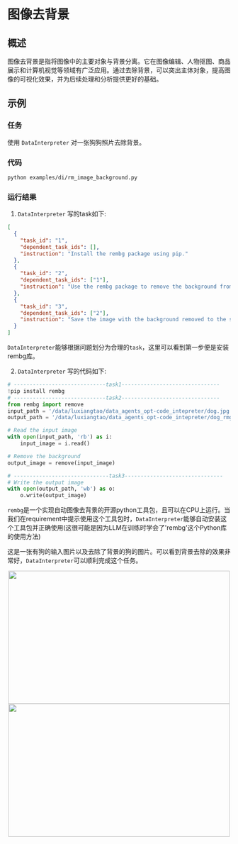 # 图像去背景

## 概述

图像去背景是指将图像中的主要对象与背景分离。它在图像编辑、人物抠图、商品展示和计算机视觉等领域有广泛应用。通过去除背景，可以突出主体对象，提高图像的可视化效果，并为后续处理和分析提供更好的基础。

## 示例

### 任务

使用 `DataInterpreter` 对一张狗狗照片去除背景。

### 代码

```bash
python examples/di/rm_image_background.py
```

### 运行结果

1. `DataInterpreter` 写的task如下:

```json
[
  {
    "task_id": "1",
    "dependent_task_ids": [],
    "instruction": "Install the rembg package using pip."
  },
  {
    "task_id": "2",
    "dependent_task_ids": ["1"],
    "instruction": "Use the rembg package to remove the background from the image at the specified path."
  },
  {
    "task_id": "3",
    "dependent_task_ids": ["2"],
    "instruction": "Save the image with the background removed to the specified save path."
  }
]
```

`DataInterpreter`能够根据问题划分为合理的`task`，这里可以看到第一步便是安装rembg库。

2. `DataInterpreter` 写的代码如下:

```python
# -----------------------------task1-------------------------------
!pip install rembg
# -----------------------------task2-------------------------------
from rembg import remove
input_path = '/data/luxiangtao/data_agents_opt-code_intepreter/dog.jpg'
output_path = '/data/luxiangtao/data_agents_opt-code_intepreter/dog_rmg.png'

# Read the input image
with open(input_path, 'rb') as i:
    input_image = i.read()

# Remove the background
output_image = remove(input_image)

# ------------------------------task3-------------------------------
# Write the output image
with open(output_path, 'wb') as o:
    o.write(output_image)
```

`rembg`是一个实现自动图像去背景的开源python工具包，且可以在CPU上运行。当我们在requirement中提示使用这个工具包时，`DataInterpreter`能够自动安装这个工具包并正确使用(这很可能是因为LLM在训练时学会了'rembg'这个Python库的使用方法)

这是一张有狗的输入图片以及去除了背景的狗的图片。可以看到背景去除的效果非常好，`DataInterpreter`可以顺利完成这个任务。

<div align=center>
<img src="../../../../../public/image/guide/use_cases/interpreter/dog.jpg" width="500" height="300"> 
<img src="../../../../../public/image/guide/use_cases/interpreter/dog_rmg.png" width="500" height="300"> 
</div>
